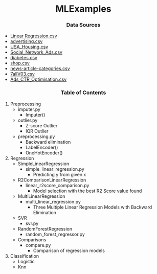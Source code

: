 
# <div align="center">MLExamples</div>

### <div align="center">Data Sources</div>
- [Linear Regression.csv](https://www.kaggle.com/tanuprabhu/linear-regression-dataset)
- [advertising.csv](https://www.kaggle.com/ashydv/advertising-dataset)
- [USA_Housing.csv](https://www.kaggle.com/vedavyasv/usa-housing)
- [Social_Network_Ads.csv](https://www.kaggle.com/akram24/social-network-ads)
- [diabetes.csv](https://www.kaggle.com/uciml/pima-indians-diabetes-database)
- [shop.csv](https://www.kaggle.com/heeraldedhia/groceries-dataset)
- [news-article-categories.csv](https://www.kaggle.com/timilsinabimal/newsarticlecategories)
- [7allV03.csv](https://www.kaggle.com/savasy/ttc4900)
- [Ads_CTR_Optimisation.csv](https://www.kaggle.com/akram24/ads-ctr-optimisation)




### <div align="center">Table of Contents</div>
1. Preprocessing
   - imputer.py
     - Imputer()
   - outlier.py
     - Z-score Outlier
     - IQR Outlier
   - preprocessing.py
     - Backward elimination
     - LabelEncoder()
     - OneHotEncoder()
2. Regression
   - SimpleLinearRegression
     - simple_linear_regression.py
       - Predicting y from given x 
   - R2ComparisonLinearRegression
     - linear_r2score_comparison.py
       - Model selection with the best R2 Score value found
   - MultiLinearRegression
     - multi_linear_regression.py
       - Three Multiple Linear Regression Models with Backward Elimination
   - SVR
     - svr.py
   - RandomForestRegression
     - random_forest_regressor.py
   - Comparisons
     - compare.py
       - Comparison of regression models
3. Classification
   - Logistic
   - Knn


